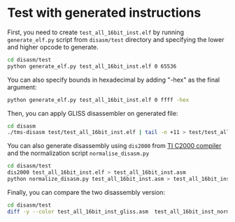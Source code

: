 # Test with generated instructions

First, you need to create `test_all_16bit_inst.elf` by running `generate_elf.py` script from
`disasm/test` directory and specifying the lower and higher opcode to generate.
``` bash
cd disasm/test
python generate_elf.py test_all_16bit_inst.elf 0 65536
```

You can also specify bounds in hexadecimal by adding "-hex" as the final argument: 
``` bash
python generate_elf.py test_all_16bit_inst.elf 0 ffff -hex
```


Then, you can apply GLISS disassembler on generated file:
``` bash
cd disasm
./tms-disasm test/test_all_16bit_inst.elf | tail -n +11 > test/test_all_16bit_inst_gliss.asm
```

You can also generate disassembly using `dis2000` from [TI C2000 compiler](https://www.ti.com/tool/C2000-CGT) and the normalization script `normalise_disasm.py`
``` bash
cd disasm/test
dis2000 test_all_16bit_inst.elf > test_all_16bit_inst.asm
python normalize_disasm.py test_all_16bit_inst.asm > test_all_16bit_inst_norm.asm
```

Finally, you can compare the two disassembly version:
``` bash
cd disasm/test
diff -y --color test_all_16bit_inst_gliss.asm  test_all_16bit_inst_norm.asm
```

